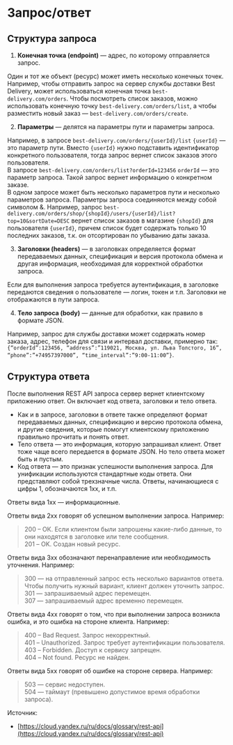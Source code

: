 # Запрос/ответ

## Структура запроса

1. **Конечная точка (endpoint)** — адрес, по которому отправляется запрос.

Один и тот же объект (ресурс) может иметь несколько конечных точек.\
Например, чтобы отправить запрос на сервер службы доставки Best Delivery, может использоваться конечная точка `best-delivery.com/orders`. Чтобы посмотреть список заказов, можно использовать конечную точку `best-delivery.com/orders/list`, а чтобы разместить новый заказ — `best-delivery.com/orders/create`.

2. **Параметры** — делятся на параметры пути и параметры запроса.

Например, в запросе `best-delivery.com/orders/{userId}/list` `{userId}` — это параметр пути. Вместо `{userId}` нужно подставить идентификатор конкретного пользователя, тогда запрос вернет список заказов этого пользователя.\
В запросе `best-delivery.com/orders/list?orderId=123456` `orderId` — это параметр запроса. Такой запрос вернет информацию о конкретном заказе.\
В одном запросе может быть несколько параметров пути и несколько параметров запроса. Параметры запроса соединяются между собой символом &. Например, запрос `best-delivery.com/orders/shop/{shopId}/users/{userId}/list?top=10&sortDate=DESC` вернет список заказов в магазине `{shopId}` для пользователя `{userId}`, причем список будет содержать только 10 последних заказов, т.к. он отсортирован по убыванию даты заказа.

3. **Заголовки (headers)** — в заголовках определяется формат передаваемых данных, спецификация и версия протокола обмена и другая информация, необходимая для корректной обработки запроса.

Если для выполнения запроса требуется аутентификация, в заголовке передаются сведения о пользователе — логин, токен и т.п. Заголовки не отображаются в пути запроса.

4. **Тело запроса (body)** — данные для обработки, как правило в формате JSON.

Например, запрос для службы доставки может содержать номер заказа, адрес, телефон для связи и интервал доставки, примерно так:\
`{“orderId”:123456, “address”:”119021, Москва, ул. Льва Толстого, 16”, “phone”:”+74957397000”, “time_interval”:”9:00-11:00”}`.

## Структура ответа

После выполнения REST API запроса сервер вернет клиентскому приложению ответ. Он включает код ответа, заголовки и тело ответа.

* Как и в запросе, заголовки в ответе также определяют формат передаваемых данных, спецификацию и версию протокола обмена, и другие сведения, которые помогут клиентскому приложению правильно прочитать и понять ответ.
* Тело ответа — это информация, которую запрашивал клиент. Ответ тоже чаще всего передается в формате JSON. Но тело ответа может быть и пустым.
* Код ответа — это признак успешности выполнения запроса. Для унификации используются стандартные коды ответа. Они представляют собой трехзначные числа. Ответы, начинающиеся с цифры 1, обозначаются 1xx, и т.п.

Ответы вида 1хх — информационные.

Ответы вида 2хх говорят об успешном выполнении запроса. Например:

> 200 – ОК. Если клиентом были запрошены какие-либо данные, то они находятся в заголовке или теле сообщения.\
> 201 – OK. Создан новый ресурс.

Ответы вида 3xx обозначают перенаправление или необходимость уточнения. Например:

> 300 — на отправленный запрос есть несколько вариантов ответа. Чтобы получить нужный вариант, клиент должен уточнить запрос.\
> 301 — запрашиваемый адрес перемещен.\
> 307 — запрашиваемый адрес временно перемещен.

Ответы вида 4хх говорят о том, что при выполнении запроса возникла ошибка, и это ошибка на стороне клиента. Например:

> 400 – Bad Request. Запрос некорректный.\
> 401 – Unauthorized. Запрос требует аутентификации пользователя.\
> 403 – Forbidden. Доступ к сервису запрещен.\
> 404 – Not found. Ресурс не найден.

Ответы вида 5хх говорят об ошибке на стороне сервера. Например:

> 503 — сервис недоступен.\
> 504 — таймаут (превышено допустимое время обработки запроса).







Источник:

* [https://cloud.yandex.ru/ru/docs/glossary/rest-api](https://cloud.yandex.ru/ru/docs/glossary/rest-api)

